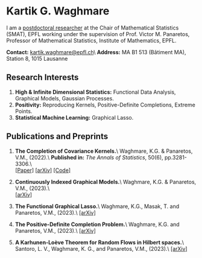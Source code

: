 # Kartik G. Waghmare

I am a [postdoctoral researcher](https://people.epfl.ch/kartik.waghmare) at the Chair of Mathematical Statistics (SMAT), EPFL working under the supervision of Prof. Victor M. Panaretos, Professor of Mathematical Statistics, Institute of Mathematics, EPFL.

**Contact:** kartik.waghmare@epfl.ch\\
**Address:** MA B1 513 (Bâtiment MA), Station 8, 1015 Lausanne

## Research Interests

1. **High & Infinite Dimensional Statistics:** Functional Data Analysis, Graphical Models, Gaussian Processes.
2. **Positivity:** Reproducing Kernels, Positive-Definite Completions, Extreme Points.
3. **Statistical Machine Learning:** Graphical Lasso.

## Publications and Preprints

1. **The Completion of Covariance Kernels.**\\
   Waghmare, K.G. & Panaretos, V.M., (2022).\\
   **Published in:** *The Annals of Statistics*, 50(6), pp.3281-3306.\\  
   [[Paper]](https://projecteuclid.org/journals/annals-of-statistics/volume-50/issue-6/The-completion-of-covariance-kernels/10.1214/22-AOS2228.short)
   [[arXiv]](https://arxiv.org/abs/2107.07350)
   [[Code]](https://github.com/kgwstat/covcomp)

2. **Continuously Indexed Graphical Models.**\\
   Waghmare, K.G. & Panaretos, V.M., (2023).\\  
   [[arXiv]](https://arxiv.org/abs/2302.02482)

3. **The Functional Graphical Lasso.**\\
   Waghmare, K.G., Masak, T. and Panaretos, V.M., (2023).\\
   [[arXiv]](https://arxiv.org/abs/2306.02347)

4. **The Positive-Definite Completion Problem.**\\
   Waghmare, K.G. and Panaretos, V.M., (2023).\\
   [[arXiv]](https://arxiv.org/abs/2309.10143)

5. **A Karhunen-Loève Theorem for Random Flows in Hilbert spaces.**\\
   Santoro, L. V., Waghmare, K. G., and Panaretos, V.M., (2023).\\
   [[arXiv]](https://arxiv.org/abs/2303.00702)

<!-- Collapsible content button fix. Make it look like [hyperlinks](google.com). Have summary and abstract.
 -->